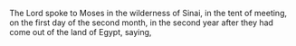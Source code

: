 The Lord spoke to Moses in the wilderness of Sinai, in the tent of meeting, on the first day of the second month, in the second year after they had come out of the land of Egypt, saying,
